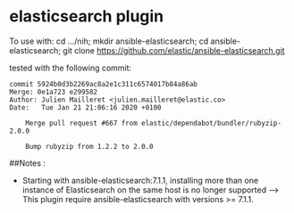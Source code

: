 # elasticsearch plugin

To use with:
cd .../nih; mkdir ansible-elasticsearch; cd ansible-elasticsearch; git clone https://github.com/elastic/ansible-elasticsearch.git


tested with the following commit:

```
commit 5924b0d3b2269ac8a2e1c311c6574017b84a86ab
Merge: 0e1a723 e299582
Author: Julien Mailleret <julien.mailleret@elastic.co>
Date:   Tue Jan 21 21:06:16 2020 +0100

    Merge pull request #667 from elastic/dependabot/bundler/rubyzip-2.0.0
    
    Bump rubyzip from 1.2.2 to 2.0.0

```


##Notes :
* Starting with ansible-elasticsearch:7.1.1, installing more than one instance of Elasticsearch on the same host is no longer supported --> This plugin require ansible-elasticsearch with versions >= 7.1.1.